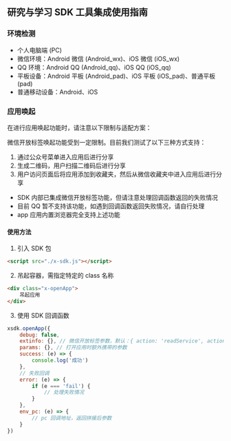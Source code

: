## 研究与学习 SDK 工具集成使用指南

### 环境检测

- 个人电脑端 (PC)
- 微信环境：Android 微信 (Android_wx)、iOS 微信 (iOS_wx)
- QQ 环境：Android QQ (Android_qq)、iOS QQ (iOS_qq)
- 平板设备：Android 平板 (Android_pad)、iOS 平板 (iOS_pad)、普通平板 (pad)
- 普通移动设备：Android、iOS

### 应用唤起

在进行应用唤起功能时，请注意以下限制与适配方案：

微信开放标签唤起功能受到一定限制。目前我们测试了以下三种方式支持：

1. 通过公众号菜单进入应用后进行分享
2. 生成二维码，用户扫描二维码后进行分享
3. 用户访问页面后将应用添加到收藏夹，然后从微信收藏夹中进入应用后进行分享

- SDK 内部已集成微信开放标签功能，但请注意处理回调函数返回的失败情况
- 目前 QQ 暂不支持该功能，如遇到回调函数返回失败情况，请自行处理
- app 应用内置浏览器完全支持上述功能

#### 使用方法

1. 引入 SDK 包

```html
<script src="./x-sdk.js"></script>
```

2. 吊起容器，需指定特定的 class 名称

```html
<div class="x-openApp">
    吊起应用
</div>
```

3. 使用 SDK 回调函数

```javascript
xsdk.openApp({
    debug: false,
    extinfo: {}, // 微信开放标签参数，默认：{ action: 'readService', actionUrl: window.location.href }
    params: {}, // 打开应用时额外携带的参数
    success: (e) => {
        console.log('成功')
    },
    // 失败回调
    error: (e) => {
        if (e === 'fail') {
            // 处理失败情况
        }
    },
    env_pc: (e) => {
        // pc 回调地址，返回拼接后参数
    }
})
```

